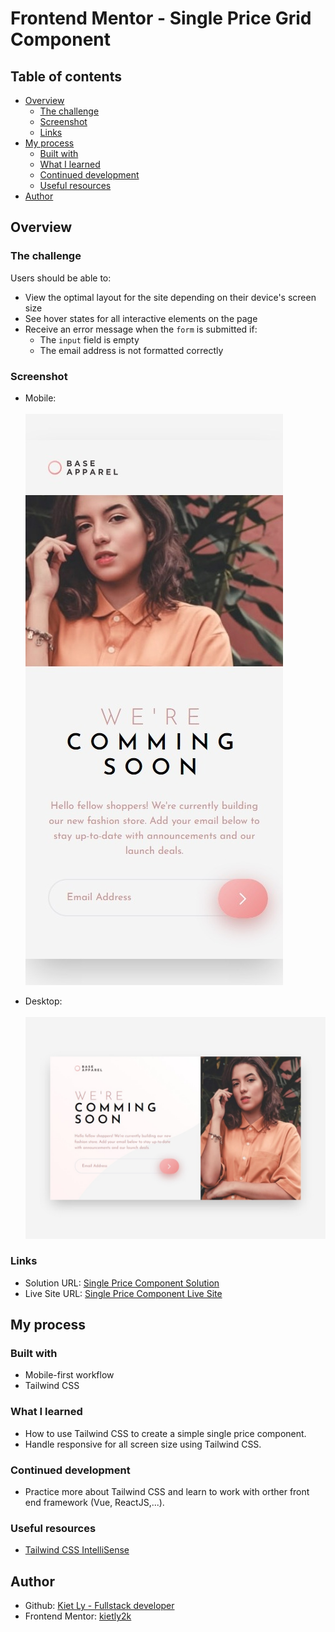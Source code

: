 # Frontend Mentor - Single Price Grid Component

## Table of contents

- [Overview](#overview)
  - [The challenge](#the-challenge)
  - [Screenshot](#screenshot)
  - [Links](#links)
- [My process](#my-process)
  - [Built with](#built-with)
  - [What I learned](#what-i-learned)
  - [Continued development](#continued-development)
  - [Useful resources](#useful-resources)
- [Author](#author)

## Overview

### The challenge

Users should be able to:
- View the optimal layout for the site depending on their device's screen size
- See hover states for all interactive elements on the page
- Receive an error message when the `form` is submitted if:
  - The `input` field is empty
  - The email address is not formatted correctly

### Screenshot

- Mobile:\
\
![](./images/screenshot-mobile.jpeg)

- Desktop:\
\
![](./images/screenshot-desktop.jpeg)

### Links

- Solution URL: [Single Price Component Solution](https://github.com/kietly2k/practiceprojects/tree/production/single-price)
- Live Site URL: [Single Price Component Live Site](https://kietly2k.github.io/practiceprojects/single-price/index.html)

## My process

### Built with

- Mobile-first workflow
- Tailwind CSS

### What I learned

- How to use Tailwind CSS to create a simple single price component.
- Handle responsive for all screen size using Tailwind CSS.

### Continued development

- Practice more about Tailwind CSS and learn to work with orther front end framework (Vue, ReactJS,...).

### Useful resources

- [Tailwind CSS IntelliSense](https://marketplace.visualstudio.com/items?itemName=bradlc.vscode-tailwindcss)

## Author

- Github: [Kiet Ly - Fullstack developer](https://github.com/kietly2k)
- Frontend Mentor: [kietly2k](https://www.frontendmentor.io/profile/kietly2k)